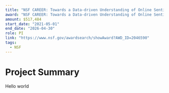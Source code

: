 ```yaml
---
title: "NSF CAREER: Towards a Data-driven Understanding of Online Sentiment"
award: "NSF CAREER: Towards a Data-driven Understanding of Online Sentiment"
amount: $517,484
start_date: "2021-05-01"
end_date: "2026-04-30"
role: PI
link: "https://www.nsf.gov/awardsearch/showAward?AWD_ID=2046590"
tags:
  - NSF
---
```


# Project Summary

Hello world